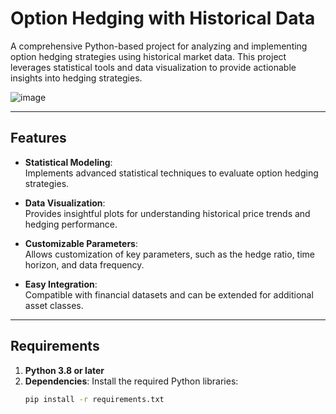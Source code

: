 # **Option Hedging with Historical Data**

A comprehensive Python-based project for analyzing and implementing option hedging strategies using historical market data. This project leverages statistical tools and data visualization to provide actionable insights into hedging strategies.

![image](https://github.com/user-attachments/assets/432db610-2feb-45e8-b907-5cd4eb852f93)



---

## **Features**

- **Statistical Modeling**:  
  Implements advanced statistical techniques to evaluate option hedging strategies.

- **Data Visualization**:  
  Provides insightful plots for understanding historical price trends and hedging performance.

- **Customizable Parameters**:  
  Allows customization of key parameters, such as the hedge ratio, time horizon, and data frequency.

- **Easy Integration**:  
  Compatible with financial datasets and can be extended for additional asset classes.

---

## **Requirements**

1. **Python 3.8 or later**  
2. **Dependencies**: Install the required Python libraries:
   ```bash
   pip install -r requirements.txt

